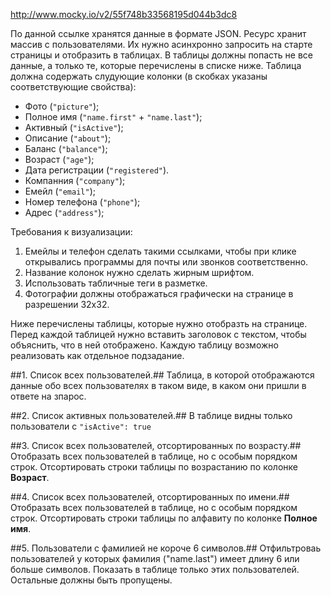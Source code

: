 http://www.mocky.io/v2/55f748b33568195d044b3dc8

По данной ссылке хранятся данные в формате JSON. Ресурс хранит массив с пользователями. Их нужно асинхронно запросить на старте страницы и отобразить в таблицах. В таблицы должны попасть не все данные, а только те, которые перечислены в списке ниже. Таблица должна содержать слудующие колонки (в скобках указаны соответствующие свойства):

- Фото (``"picture"``);
- Полное имя (``"name.first"`` + ``"name.last"``);
- Активный (``"isActive"``);
- Описание (``"about"``);
- Баланс (``"balance"``);
- Возраст (``"age"``);
- Дата регистрации (``"registered"``).
- Компанния (``"company"``);
- Емейл (``"email"``);
- Номер телефона (``"phone"``);
- Адрес (``"address"``);

Требования к визуализации:
1. Емейлы и телефон сделать такими ссылками, чтобы при клике открывались программы для почты или звонков соответственно.
2. Название колонок нужно сделать жирным шрифтом.
3. Использовать табличные теги в разметке.
4. Фотографии должны отображаться графически на странице в разрешении 32х32.

Ниже перечислены таблицы, которые нужно отобразть на странице. Перед каждой таблицей нужно вставить заголовок с текстом, чтобы объяснить, что в ней отображено. Каждую таблицу возможно реализовать как отдельное подзадание.


##1. Список всех пользователей.##
Таблица, в которой отображаются данные обо всех пользователях в таком виде, в каком они пришли в ответе на зпарос.

##2. Список активных пользователей.##
В таблице видны только пользователи с ``"isActive": true``

##3. Список всех пользователей, отсортированных по возрасту.##
Отобразать всех пользователей в таблице, но с особым порядком строк. Отсортировать строки таблицы по возрастанию по колонке **Возраст**. 

##4. Список всех пользователей, отсортированных по имени.##
Отобразать всех пользователей в таблице, но с особым порядком строк. Отсортировать строки таблицы по алфавиту по колонке **Полное имя**. 

##5. Пользователи с фамилией не короче 6 символов.##
Отфильтроваь пользователей у которых фамилия ("name.last") имеет длину 6 или больше символов. Показать в таблице только этих пользователей. Остальные должны быть пропущены.